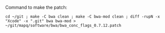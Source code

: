 Command to make the patch:

``` cd ~/git ; make -C bwa clean ; make -C bwa-mod clean ; diff -rupN -x "Xcode" -x ".git" bwa bwa-mod > ~/git/mapq/software/bwa/bwa_conc_flags_0.7.12.patch ```